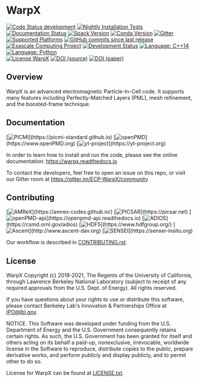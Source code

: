 # WarpX

[![Code Status development](https://dev.azure.com/ECP-WarpX/WarpX/_apis/build/status/ECP-WarpX.WarpX?branchName=development)](https://dev.azure.com/ECP-WarpX/WarpX/_build/latest?definitionId=1&branchName=development)
[![Nightly Installation Tests](https://dev.azure.com/ECP-WarpX/WarpX/_apis/build/status/ECP-WarpX.Nightly?branchName=nightly&label=nightly%20packages)](https://dev.azure.com/ECP-WarpX/WarpX/_build?definitionId=2)
[![Documentation Status](https://readthedocs.org/projects/warpx/badge/?version=latest)](https://warpx.readthedocs.io/en/latest/?badge=latest)
[![Spack Version](https://img.shields.io/spack/v/warpx)](https://spack.readthedocs.io/en/latest/package_list.html#warpx)
[![Conda Version](https://img.shields.io/conda/vn/conda-forge/warpx)](https://anaconda.org/conda-forge/warpx)
[![Gitter](https://badges.gitter.im/ECP-WarpX/community.svg)](https://gitter.im/ECP-WarpX/community?utm_source=badge&utm_medium=badge&utm_campaign=pr-badge)  
[![Supported Platforms](https://img.shields.io/badge/platforms-linux%20|%20osx%20|%20win-blue)](https://warpx.readthedocs.io/en/latest/install/users.html)
[![GitHub commits since last release](https://img.shields.io/github/commits-since/ECP-WarpX/WarpX/latest/development.svg)](https://github.com/ECP-WarpX/WarpX/compare/development)
[![Exascale Computing Project](https://img.shields.io/badge/supported%20by-ECP-orange)](https://www.exascaleproject.org/research/)
[![Development Status](https://img.shields.io/badge/development%20status-beta-orange.svg)]()
[![Language: C++14](https://img.shields.io/badge/language-C%2B%2B14-orange.svg)](https://isocpp.org/)
[![Language: Python](https://img.shields.io/badge/language-Python-orange.svg)](https://python.org/)  
[![License WarpX](https://img.shields.io/badge/license-BSD--3--Clause--LBNL-blue.svg)](https://spdx.org/licenses/BSD-3-Clause-LBNL.html)
[![DOI (source)](https://img.shields.io/badge/DOI%20(source)-10.5281/zenodo.4571577-blue.svg)](https://doi.org/10.5281/zenodo.4571577)
[![DOI (paper)](https://img.shields.io/badge/DOI%20(paper)-10.1063/5.0028512-blue.svg)](https://doi.org/10.1063/5.0028512)

## Overview

WarpX is an advanced electromagnetic Particle-In-Cell code.
It supports many features including Perfectly-Matched Layers (PML), mesh refinement, and the boosted-frame technique.

## Documentation

[![PICMI](https://img.shields.io/static/v1?label="works%20with"&message="PICMI"&color="blueviolet")](https://picmi-standard.github.io)
[![openPMD](https://img.shields.io/static/v1?label="works%20with"&message="openPMD"&color="blueviolet")](https://www.openPMD.org)
[![yt-project](https://img.shields.io/static/v1?label="works%20with"&message="yt"&color="blueviolet")](https://yt-project.org)

In order to learn how to install and run the code, please see the online documentation:
https://warpx.readthedocs.io

To contact the developers, feel free to open an issue on this repo, or visit our Gitter room at https://gitter.im/ECP-WarpX/community

## Contributing

[![AMReX](https://img.shields.io/static/v1?label="runs%20on"&message="AMReX"&color="blueviolet")](https://amrex-codes.github.io/)
[![PICSAR](https://img.shields.io/static/v1?label="runs%20on"&message="PICSAR"&color="blueviolet")](https://picsar.net)
[![openPMD-api](https://img.shields.io/static/v1?label="runs%20on"&message="openPMD-api"&color="blueviolet")](https://openpmd-api.readthedocs.io)
[![ADIOS](https://img.shields.io/static/v1?label="runs%20on"&message="ADIOS"&color="blueviolet")](https://csmd.ornl.gov/adios)
[![HDF5](https://img.shields.io/static/v1?label="runs%20on"&message="HDF5"&color="blueviolet")](https://www.hdfgroup.org/)
[![Ascent](https://img.shields.io/static/v1?label="runs%20on"&message="Ascent"&color="blueviolet")](http://www.ascent-dav.org)
[![SENSEI](https://img.shields.io/static/v1?label="runs%20on"&message="SENSEI"&color="blueviolet")](https://sensei-insitu.org)

Our workflow is described in [CONTRIBUTING.rst](CONTRIBUTING.rst).

## License

WarpX Copyright (c) 2018-2021, The Regents of the University of California,
through Lawrence Berkeley National Laboratory (subject to receipt of any
required approvals from the U.S. Dept. of Energy).  All rights reserved.

If you have questions about your rights to use or distribute this software,
please contact Berkeley Lab's Innovation & Partnerships Office at
IPO@lbl.gov.

NOTICE.  This Software was developed under funding from the U.S. Department
of Energy and the U.S. Government consequently retains certain rights. As
such, the U.S. Government has been granted for itself and others acting on
its behalf a paid-up, nonexclusive, irrevocable, worldwide license in the
Software to reproduce, distribute copies to the public, prepare derivative
works, and perform publicly and display publicly, and to permit other to do
so.

License for WarpX can be found at [LICENSE.txt](LICENSE.txt).
